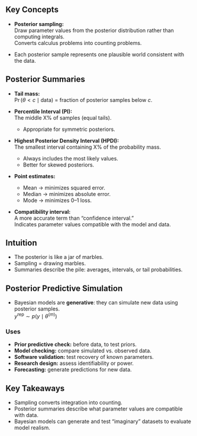 

## Key Concepts
- **Posterior sampling:**  
  Draw parameter values from the posterior distribution rather than computing integrals.  
  Converts calculus problems into counting problems.

- Each posterior sample represents one plausible world consistent with the data.

## Posterior Summaries
- **Tail mass:**  
  $\Pr(\theta < c \mid \text{data})$ = fraction of posterior samples below $c$.

- **Percentile Interval (PI):**  
  The middle X% of samples (equal tails).  
  - Appropriate for symmetric posteriors.

- **Highest Posterior Density Interval (HPDI):**  
  The smallest interval containing X% of the probability mass.  
  - Always includes the most likely values.  
  - Better for skewed posteriors.

- **Point estimates:**  
  - Mean → minimizes squared error.  
  - Median → minimizes absolute error.  
  - Mode → minimizes 0–1 loss.

- **Compatibility interval:**  
  A more accurate term than “confidence interval.”  
  Indicates parameter values compatible with the model and data.

## Intuition
- The posterior is like a jar of marbles.  
- Sampling = drawing marbles.  
- Summaries describe the pile: averages, intervals, or tail probabilities.

## Posterior Predictive Simulation
- Bayesian models are **generative**: they can simulate new data using posterior samples.  
  $y^{\text{rep}} \sim p(y \mid \theta^{(m)})$

### Uses
- **Prior predictive check:** before data, to test priors.  
- **Model checking:** compare simulated vs. observed data.  
- **Software validation:** test recovery of known parameters.  
- **Research design:** assess identifiability or power.  
- **Forecasting:** generate predictions for new data.

## Key Takeaways
- Sampling converts integration into counting.  
- Posterior summaries describe what parameter values are compatible with data.  
- Bayesian models can generate and test “imaginary” datasets to evaluate model realism.

